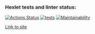 ### Hexlet tests and linter status:
[![Actions Status](https://github.com/M1kolkus/php-project-lvl3/workflows/hexlet-check/badge.svg)](https://github.com/M1kolkus/php-project-lvl3/actions)
[![tests](https://github.com/M1kolkus/php-project-lvl3/actions/workflows/tests.yml/badge.svg)](https://github.com/M1kolkus/php-project-lvl3/actions/workflows/tests.yml)
[![Maintainability](https://api.codeclimate.com/v1/badges/85e2d7ccd53d9b11ae13/maintainability)](https://codeclimate.com/github/M1kolkus/php-project-lvl3/maintainability)

[Link to site](https://nameless-badlands-15518.herokuapp.com/)


